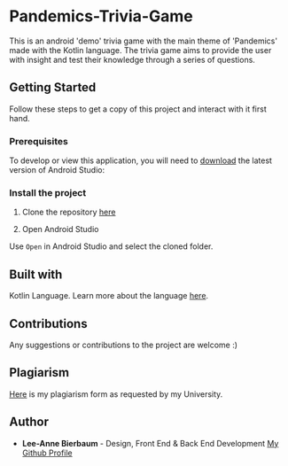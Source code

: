 # Pandemics-Trivia-Game

This is an android 'demo' trivia game with the main theme of 'Pandemics' made with the Kotlin language.
The trivia game aims to provide the user with insight and test their knowledge through a series of questions.

## Getting Started

Follow these steps to get a copy of this project and interact with it first hand.

### Prerequisites

To develop or view this application, you will need to [download](https://developer.android.com/studio) the latest version of Android Studio:


<!--How to make sure that you can view the code-->
### Install the project

1. Clone the repository [here](https://github.com/Lee-AnneBierbaum/Pandemics-Trivia-Game/)


2. Open Android Studio

Use `Open` in Android Studio and select the cloned folder.



## Built with
Kotlin Language.
Learn more about the language [here](https://kotlinlang.org).

## Contributions
Any suggestions or contributions to the project are welcome :)

## Plagiarism
[Here](https://drive.google.com/file/d/11wv-d-pvzl9l7s7JFzL736V0EmhCM0vX/view?usp=sharing) is my plagiarism form as requested by my University.

## Author

* **Lee-Anne Bierbaum** - Design, Front End & Back End Development 
[My Github Profile](https://github.com/Lee-AnneBierbaum/)
